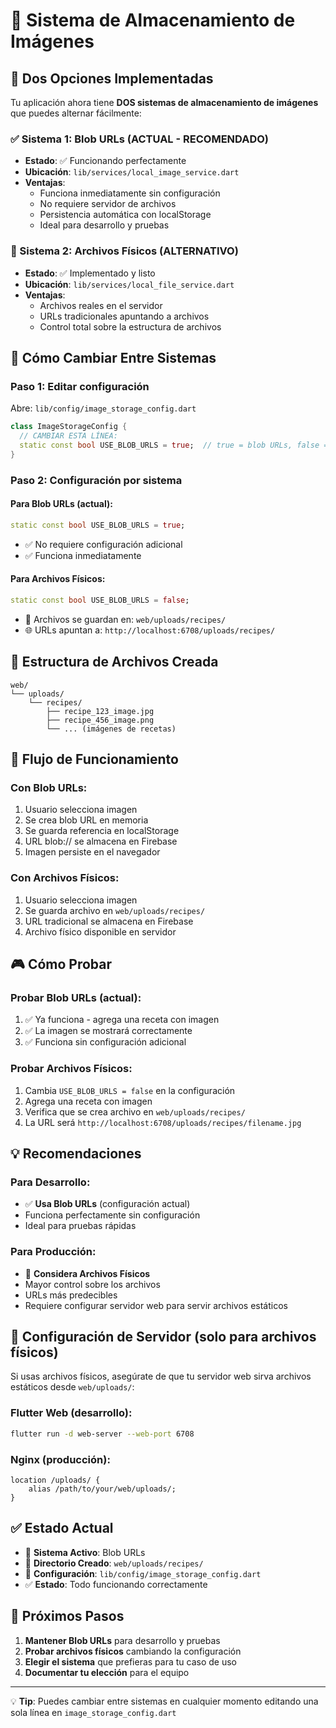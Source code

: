 # 📸 Sistema de Almacenamiento de Imágenes

## 🎯 Dos Opciones Implementadas

Tu aplicación ahora tiene **DOS sistemas de almacenamiento de imágenes** que puedes alternar fácilmente:

### ✅ Sistema 1: Blob URLs (ACTUAL - RECOMENDADO)
- **Estado**: ✅ Funcionando perfectamente
- **Ubicación**: `lib/services/local_image_service.dart`
- **Ventajas**:
  - Funciona inmediatamente sin configuración
  - No requiere servidor de archivos
  - Persistencia automática con localStorage
  - Ideal para desarrollo y pruebas

### 📁 Sistema 2: Archivos Físicos (ALTERNATIVO)
- **Estado**: ✅ Implementado y listo
- **Ubicación**: `lib/services/local_file_service.dart`
- **Ventajas**:
  - Archivos reales en el servidor
  - URLs tradicionales apuntando a archivos
  - Control total sobre la estructura de archivos

## 🔧 Cómo Cambiar Entre Sistemas

### Paso 1: Editar configuración
Abre: `lib/config/image_storage_config.dart`

```dart
class ImageStorageConfig {
  // CAMBIAR ESTA LÍNEA:
  static const bool USE_BLOB_URLS = true;  // true = blob URLs, false = archivos
}
```

### Paso 2: Configuración por sistema

#### Para Blob URLs (actual):
```dart
static const bool USE_BLOB_URLS = true;
```
- ✅ No requiere configuración adicional
- ✅ Funciona inmediatamente

#### Para Archivos Físicos:
```dart
static const bool USE_BLOB_URLS = false;
```
- 📁 Archivos se guardan en: `web/uploads/recipes/`
- 🌐 URLs apuntan a: `http://localhost:6708/uploads/recipes/`

## 📂 Estructura de Archivos Creada

```
web/
└── uploads/
    └── recipes/
        ├── recipe_123_image.jpg
        ├── recipe_456_image.png
        └── ... (imágenes de recetas)
```

## 🔄 Flujo de Funcionamiento

### Con Blob URLs:
1. Usuario selecciona imagen
2. Se crea blob URL en memoria
3. Se guarda referencia en localStorage
4. URL blob:// se almacena en Firebase
5. Imagen persiste en el navegador

### Con Archivos Físicos:
1. Usuario selecciona imagen
2. Se guarda archivo en `web/uploads/recipes/`
3. URL tradicional se almacena en Firebase
4. Archivo físico disponible en servidor

## 🎮 Cómo Probar

### Probar Blob URLs (actual):
1. ✅ Ya funciona - agrega una receta con imagen
2. ✅ La imagen se mostrará correctamente
3. ✅ Funciona sin configuración adicional

### Probar Archivos Físicos:
1. Cambia `USE_BLOB_URLS = false` en la configuración
2. Agrega una receta con imagen
3. Verifica que se crea archivo en `web/uploads/recipes/`
4. La URL será `http://localhost:6708/uploads/recipes/filename.jpg`

## 💡 Recomendaciones

### Para Desarrollo:
- ✅ **Usa Blob URLs** (configuración actual)
- Funciona perfectamente sin configuración
- Ideal para pruebas rápidas

### Para Producción:
- 📁 **Considera Archivos Físicos**
- Mayor control sobre los archivos
- URLs más predecibles
- Requiere configurar servidor web para servir archivos estáticos

## 🔧 Configuración de Servidor (solo para archivos físicos)

Si usas archivos físicos, asegúrate de que tu servidor web sirva archivos estáticos desde `web/uploads/`:

### Flutter Web (desarrollo):
```bash
flutter run -d web-server --web-port 6708
```

### Nginx (producción):
```nginx
location /uploads/ {
    alias /path/to/your/web/uploads/;
}
```

## ✅ Estado Actual

- 🎯 **Sistema Activo**: Blob URLs
- 📁 **Directorio Creado**: `web/uploads/recipes/`
- 🔧 **Configuración**: `lib/config/image_storage_config.dart`
- ✅ **Estado**: Todo funcionando correctamente

## 🚀 Próximos Pasos

1. **Mantener Blob URLs** para desarrollo y pruebas
2. **Probar archivos físicos** cambiando la configuración
3. **Elegir el sistema** que prefieras para tu caso de uso
4. **Documentar tu elección** para el equipo

---

💡 **Tip**: Puedes cambiar entre sistemas en cualquier momento editando una sola línea en `image_storage_config.dart`
